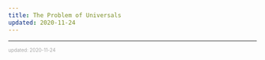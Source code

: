 ```yaml
---
title: The Problem of Universals
updated: 2020-11-24
---
```


---

<sup><sub><font color="#a6a6a6">updated: 2020-11-24</font></sub></sup>
